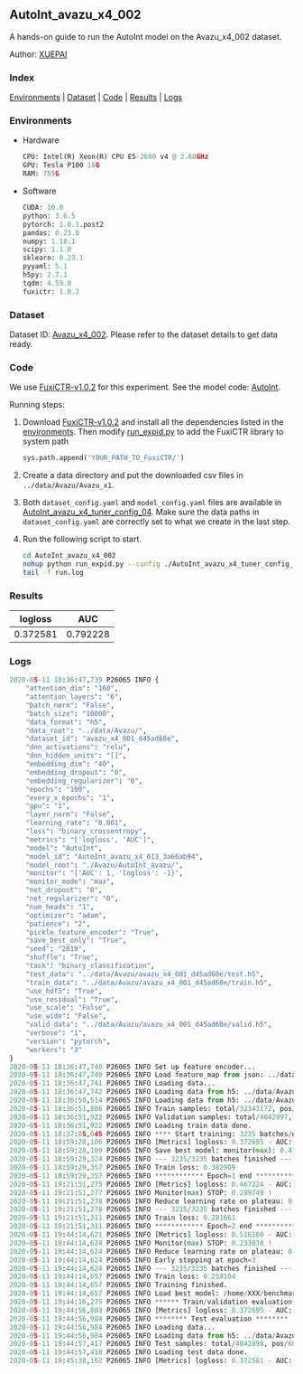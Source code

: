 ## AutoInt_avazu_x4_002

A hands-on guide to run the AutoInt model on the Avazu_x4_002 dataset.

Author: [XUEPAI](https://github.com/xue-pai)

### Index
[Environments](#Environments) | [Dataset](#Dataset) | [Code](#Code) | [Results](#Results) | [Logs](#Logs)

### Environments
+ Hardware

  ```python
  CPU: Intel(R) Xeon(R) CPU E5-2690 v4 @ 2.60GHz
  GPU: Tesla P100 16G
  RAM: 755G

  ```

+ Software

  ```python
  CUDA: 10.0
  python: 3.6.5
  pytorch: 1.0.1.post2
  pandas: 0.23.0
  numpy: 1.18.1
  scipy: 1.1.0
  sklearn: 0.23.1
  pyyaml: 5.1
  h5py: 2.7.1
  tqdm: 4.59.0
  fuxictr: 1.0.2
  ```

### Dataset
Dataset ID: [Avazu_x4_002](https://github.com/openbenchmark/BARS/blob/master/ctr_prediction/datasets/Avazu/README.md#Avazu_x4_002). Please refer to the dataset details to get data ready.

### Code

We use [FuxiCTR-v1.0.2](https://github.com/xue-pai/FuxiCTR/tree/v1.0.2) for this experiment. See the model code: [AutoInt](https://github.com/xue-pai/FuxiCTR/blob/v1.0.2/fuxictr/pytorch/models/AutoInt.py).

Running steps:

1. Download [FuxiCTR-v1.0.2](https://github.com/xue-pai/FuxiCTR/archive/refs/tags/v1.0.2.zip) and install all the dependencies listed in the [environments](#environments). Then modify [run_expid.py](./run_expid.py#L5) to add the FuxiCTR library to system path
    
    ```python
    sys.path.append('YOUR_PATH_TO_FuxiCTR/')
    ```

2. Create a data directory and put the downloaded csv files in `../data/Avazu/Avazu_x1`.

3. Both `dataset_config.yaml` and `model_config.yaml` files are available in [AutoInt_avazu_x4_tuner_config_04](./AutoInt_avazu_x4_tuner_config_04). Make sure the data paths in `dataset_config.yaml` are correctly set to what we create in the last step.

4. Run the following script to start.

    ```bash
    cd AutoInt_avazu_x4_002
    nohup python run_expid.py --config ./AutoInt_avazu_x4_tuner_config_04 --expid AutoInt_avazu_x4_013_3a66ab94 --gpu 0 > run.log &
    tail -f run.log
    ```

### Results

| logloss | AUC  |
|:--------------------:|:--------------------:|
| 0.372581 | 0.792228  |


### Logs
```python
2020-05-11 18:36:47,739 P26065 INFO {
    "attention_dim": "160",
    "attention_layers": "6",
    "batch_norm": "False",
    "batch_size": "10000",
    "data_format": "h5",
    "data_root": "../data/Avazu/",
    "dataset_id": "avazu_x4_001_d45ad60e",
    "dnn_activations": "relu",
    "dnn_hidden_units": "[]",
    "embedding_dim": "40",
    "embedding_dropout": "0",
    "embedding_regularizer": "0",
    "epochs": "100",
    "every_x_epochs": "1",
    "gpu": "1",
    "layer_norm": "False",
    "learning_rate": "0.001",
    "loss": "binary_crossentropy",
    "metrics": "['logloss', 'AUC']",
    "model": "AutoInt",
    "model_id": "AutoInt_avazu_x4_013_3a66ab94",
    "model_root": "./Avazu/AutoInt_avazu/",
    "monitor": "{'AUC': 1, 'logloss': -1}",
    "monitor_mode": "max",
    "net_dropout": "0",
    "net_regularizer": "0",
    "num_heads": "1",
    "optimizer": "adam",
    "patience": "2",
    "pickle_feature_encoder": "True",
    "save_best_only": "True",
    "seed": "2019",
    "shuffle": "True",
    "task": "binary_classification",
    "test_data": "../data/Avazu/avazu_x4_001_d45ad60e/test.h5",
    "train_data": "../data/Avazu/avazu_x4_001_d45ad60e/train.h5",
    "use_hdf5": "True",
    "use_residual": "True",
    "use_scale": "False",
    "use_wide": "False",
    "valid_data": "../data/Avazu/avazu_x4_001_d45ad60e/valid.h5",
    "verbose": "1",
    "version": "pytorch",
    "workers": "3"
}
2020-05-11 18:36:47,740 P26065 INFO Set up feature encoder...
2020-05-11 18:36:47,740 P26065 INFO Load feature_map from json: ../data/Avazu/avazu_x4_001_d45ad60e/feature_map.json
2020-05-11 18:36:47,741 P26065 INFO Loading data...
2020-05-11 18:36:47,742 P26065 INFO Loading data from h5: ../data/Avazu/avazu_x4_001_d45ad60e/train.h5
2020-05-11 18:36:50,514 P26065 INFO Loading data from h5: ../data/Avazu/avazu_x4_001_d45ad60e/valid.h5
2020-05-11 18:36:51,806 P26065 INFO Train samples: total/32343172, pos/5492052, neg/26851120, ratio/16.98%
2020-05-11 18:36:51,922 P26065 INFO Validation samples: total/4042897, pos/686507, neg/3356390, ratio/16.98%
2020-05-11 18:36:51,922 P26065 INFO Loading train data done.
2020-05-11 18:37:05,045 P26065 INFO **** Start training: 3235 batches/epoch ****
2020-05-11 18:59:28,106 P26065 INFO [Metrics] logloss: 0.372695 - AUC: 0.791962
2020-05-11 18:59:28,109 P26065 INFO Save best model: monitor(max): 0.419268
2020-05-11 18:59:29,324 P26065 INFO --- 3235/3235 batches finished ---
2020-05-11 18:59:29,357 P26065 INFO Train loss: 0.382909
2020-05-11 18:59:29,357 P26065 INFO ************ Epoch=1 end ************
2020-05-11 19:21:51,275 P26065 INFO [Metrics] logloss: 0.467224 - AUC: 0.756973
2020-05-11 19:21:51,277 P26065 INFO Monitor(max) STOP: 0.289749 !
2020-05-11 19:21:51,278 P26065 INFO Reduce learning rate on plateau: 0.000100
2020-05-11 19:21:51,278 P26065 INFO --- 3235/3235 batches finished ---
2020-05-11 19:21:51,311 P26065 INFO Train loss: 0.281661
2020-05-11 19:21:51,311 P26065 INFO ************ Epoch=2 end ************
2020-05-11 19:44:14,621 P26065 INFO [Metrics] logloss: 0.516160 - AUC: 0.749198
2020-05-11 19:44:14,624 P26065 INFO Monitor(max) STOP: 0.233038 !
2020-05-11 19:44:14,624 P26065 INFO Reduce learning rate on plateau: 0.000010
2020-05-11 19:44:14,624 P26065 INFO Early stopping at epoch=3
2020-05-11 19:44:14,624 P26065 INFO --- 3235/3235 batches finished ---
2020-05-11 19:44:14,657 P26065 INFO Train loss: 0.254104
2020-05-11 19:44:14,657 P26065 INFO Training finished.
2020-05-11 19:44:14,657 P26065 INFO Load best model: /home/XXX/benchmarks/Avazu/AutoInt_avazu/avazu_x4_001_d45ad60e/AutoInt_avazu_x4_013_3a66ab94_model.ckpt
2020-05-11 19:44:16,275 P26065 INFO ****** Train/validation evaluation ******
2020-05-11 19:44:56,883 P26065 INFO [Metrics] logloss: 0.372695 - AUC: 0.791962
2020-05-11 19:44:56,984 P26065 INFO ******** Test evaluation ********
2020-05-11 19:44:56,984 P26065 INFO Loading data...
2020-05-11 19:44:56,984 P26065 INFO Loading data from h5: ../data/Avazu/avazu_x4_001_d45ad60e/test.h5
2020-05-11 19:44:57,417 P26065 INFO Test samples: total/4042898, pos/686507, neg/3356391, ratio/16.98%
2020-05-11 19:44:57,418 P26065 INFO Loading test data done.
2020-05-11 19:45:38,162 P26065 INFO [Metrics] logloss: 0.372581 - AUC: 0.792228

```
